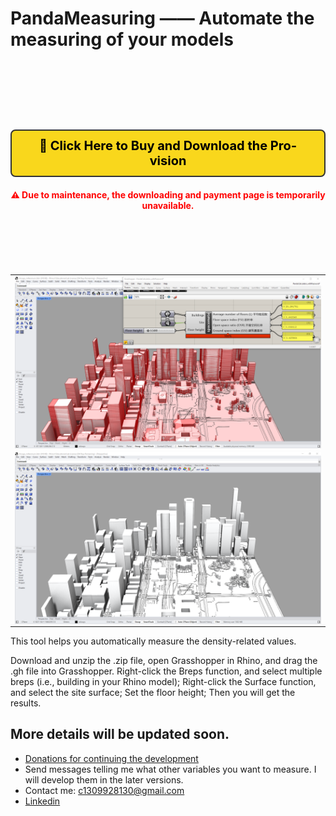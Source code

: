 # PandaMeasuring —— Automate the measuring of your models

<div align="center">
  <table>
  </table>
    <table>
  </table>
    <table>
  </table>
</div>

<!-- Download Section (Centered + Extra Spacing) -->
<div align="center" style="margin: 60px 0;">
  
  <a href="http://www.pandaai.vip/" target="_blank" 
     style="font-size: 20px; font-weight: bold; background-color: #f9d71c; color: black; 
            padding: 12px 24px; border-radius: 8px; text-decoration: none; 
            display: inline-block; border: 2px solid #333; margin-top: 20px;">
    🔽 Click Here to Buy and Download the Pro-vision
  </a>
  
  <p style="color: red; font-weight: bold; margin-top: 20px;">
    ⚠️ Due to maintenance, the downloading and payment page is temporarily unavailable.
  </p>
</div>



<div align="center">
  <table>
  </table>
    <table>
  </table>
    <table>
  </table>
</div>


<div align="center">
  <table>
    <tr>
      <!-- Image 1 -->
      <td><img src="pictures/PandaMeasuring.jpg" alt="Image 1" width="1500" style="display: block;"></td>
    </tr>
    <tr>
      <!-- Image 2 -->
      <td><img src="pictures/PandaMeasuring_0.jpg" alt="Image 3" width="1500" style="display: block;"></td>
    </tr>
  </table>
</div>


This tool helps you automatically measure the density-related values. 

Download and unzip the .zip file, open Grasshopper in Rhino, and drag the .gh file into Grasshopper. Right-click the Breps function, and select multiple breps (i.e., building in your Rhino model); Right-click the Surface function, and select the site surface; Set the floor height; Then you will get the results.


## More details will be updated soon.

- [Donations for continuing the development](https://github.com/1309928130/donation/tree/main)
- Send messages telling me what other variables you want to measure. I will develop them in the later versions.
- Contact me: c1309928130@gmail.com
- [Linkedin](https://www.linkedin.com/me?trk=p_mwlite_feed-secondary_nav)

